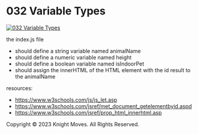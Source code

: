 # 032 Variable Types

[![032 Variable Types](https://img.youtube.com/vi/y4tqw971TDg/0.jpg)](https://www.youtube.com/watch?v=y4tqw971TDg)

the index.js file
- should define a string variable named animalName
- should define a numeric variable named height
- should define a boolean variable named isIndoorPet
- should assign the innerHTML of the HTML element with the id result to the animalName

resources:
- https://www.w3schools.com/js/js_let.asp
- https://www.w3schools.com/jsref/met_document_getelementbyid.aspd
- https://www.w3schools.com/jsref/prop_html_innerhtml.asp

Copyright &copy; 2023 Knight Moves. All Rights Reserved.
